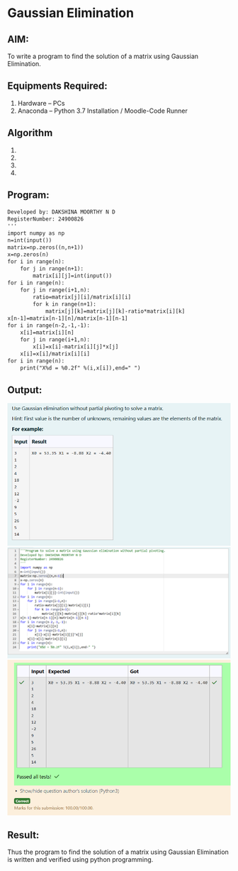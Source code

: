# Gaussian Elimination

## AIM:
To write a program to find the solution of a matrix using Gaussian Elimination.

## Equipments Required:
1. Hardware – PCs
2. Anaconda – Python 3.7 Installation / Moodle-Code Runner

## Algorithm
1. 
2. 
3. 
4. 

## Program:
    Developed by: DAKSHINA MOORTHY N D
    RegisterNumber: 24900826
    '''
    import numpy as np
    n=int(input())
    matrix=np.zeros((n,n+1))
    x=np.zeros(n)
    for i in range(n):
        for j in range(n+1):
            matrix[i][j]=int(input())
    for i in range(n):
        for j in range(i+1,n):
            ratio=matrix[j][i]/matrix[i][i]
            for k in range(n+1):
                matrix[j][k]=matrix[j][k]-ratio*matrix[i][k]
    x[n-1]=matrix[n-1][n]/matrix[n-1][n-1]
    for i in range(n-2,-1,-1):
        x[i]=matrix[i][n]
        for j in range(i+1,n):
            x[i]=x[i]-matrix[i][j]*x[j]
        x[i]=x[i]/matrix[i][i]
    for i in range(n):
        print("X%d = %0.2f" %(i,x[i]),end=" ")

## Output:
![alt text](<Screenshot 2024-12-05 172403.png>)
![alt text](<Screenshot 2024-12-05 172421.png>)
![alt text](<Screenshot 2024-12-05 172438.png>)

## Result:
Thus the program to find the solution of a matrix using Gaussian Elimination is written and verified using python programming.


